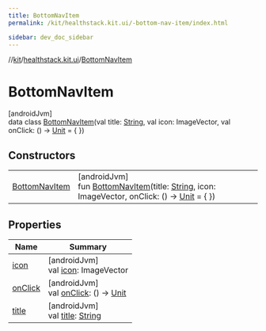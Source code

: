 ```yaml
---
title: BottomNavItem
permalink: /kit/healthstack.kit.ui/-bottom-nav-item/index.html

sidebar: dev_doc_sidebar
---
```

//[kit](../../../index.html)/[healthstack.kit.ui](../index.html)/[BottomNavItem](index.html)



# BottomNavItem



[androidJvm]\
data class [BottomNavItem](index.html)(val title: [String](https://kotlinlang.org/api/latest/jvm/stdlib/kotlin/-string/index.html), val icon: ImageVector, val onClick: () -&gt; [Unit](https://kotlinlang.org/api/latest/jvm/stdlib/kotlin/-unit/index.html) = { })



## Constructors


| | |
|---|---|
| [BottomNavItem](-bottom-nav-item.html) | [androidJvm]<br>fun [BottomNavItem](-bottom-nav-item.html)(title: [String](https://kotlinlang.org/api/latest/jvm/stdlib/kotlin/-string/index.html), icon: ImageVector, onClick: () -&gt; [Unit](https://kotlinlang.org/api/latest/jvm/stdlib/kotlin/-unit/index.html) = { }) |


## Properties


| Name | Summary |
|---|---|
| [icon](icon.html) | [androidJvm]<br>val [icon](icon.html): ImageVector |
| [onClick](on-click.html) | [androidJvm]<br>val [onClick](on-click.html): () -&gt; [Unit](https://kotlinlang.org/api/latest/jvm/stdlib/kotlin/-unit/index.html) |
| [title](title.html) | [androidJvm]<br>val [title](title.html): [String](https://kotlinlang.org/api/latest/jvm/stdlib/kotlin/-string/index.html) |

